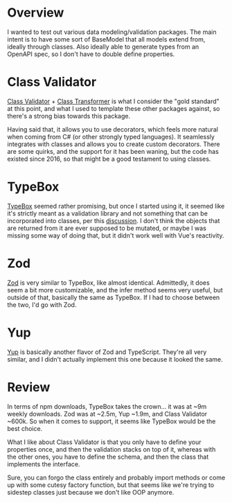 # Overview

I wanted to test out various data modeling/validation packages.  The main intent is to have some sort of BaseModel that all models extend from, ideally through classes.  Also ideally able to generate types from an OpenAPI spec, so I don't have to double define properties.

# Class Validator

[Class Validator](https://github.com/typestack/class-validator) + [Class Transformer](https://github.com/typestack/class-transformer) is what I consider the "gold standard" at this point, and what I used to template these other packages against, so there's a strong bias towards this package.

Having said that, it allows you to use decorators, which feels more natural when coming from C# (or other strongly typed languages).  It seamlessly integrates with classes and allows you to create custom decorators.  There are some quirks, and the support for it has been waning, but the code has existed since 2016, so that might be a good testament to using classes.

# TypeBox

[TypeBox](https://github.com/sinclairzx81/typebox) seemed rather promising, but once I started using it, it seemed like it's strictly meant as a validation library and not something that can be incorporated into classes, per this [discussion](https://github.com/sinclairzx81/typebox/discussions/712).  I don't think the objects that are returned from it are ever supposed to be mutated, or maybe I was missing some way of doing that, but it didn't work well with Vue's reactivity.

# Zod

[Zod](https://github.com/colinhacks/zod) is very similar to TypeBox, like almost identical.  Admittedly, it does seem a bit more customizable, and the infer method seems very useful, but outside of that, basically the same as TypeBox.  If I had to choose between the two, I'd go with Zod.

# Yup
[Yup](https://github.com/jquense/yup) is basically another flavor of Zod and TypeScript.  They're all very similar, and I didn't actually implement this one because it looked the same.

# Review

In terms of npm downloads, TypeBox takes the crown... it was at ~9m weekly downloads.  Zod was at ~2.5m, Yup ~1.9m, and Class Validator ~600k.  So when it comes to support, it seems like TypeBox would be the best choice.

What I like about Class Validator is that you only have to define your properties once, and then the validation stacks on top of it, whereas with the other ones, you have to define the schema, and then the class that implements the interface.

Sure, you can forgo the class entirely and probably import methods or come up with some cutesy factory function, but that seems like we're trying to sidestep classes just because we don't like OOP anymore.
